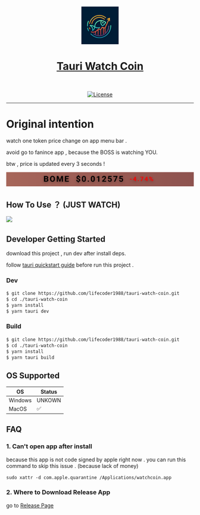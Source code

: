 <p align="center">
  <a href="https://nextui.org">
      <img width="20%" src="https://raw.githubusercontent.com/lifecoder1988/tauri-watch-coin/main/src-tauri/icons/128x128%402x.png" alt="watch-coin" />
      <h1 align="center">Tauri Watch Coin</h1>
  </a>
</p>
</br>
<p align="center">
  <a href="https://github.com/lifecoder1988/tauri-watch-coin/blob/main/LICENSE">
    <img src="https://img.shields.io/github/license/lifecoder1988/tauri-watch-coin" alt="License">
  </a>

</p>

---

# Original intention

watch one token price change on app menu bar .

avoid go to fanince app , because the BOSS is watching YOU.

btw , price is updated every 3 seconds !

![TO THE MOON!!!](public/barview.png)

## How To Use ？ (JUST WATCH)

[![](https://i.ytimg.com/vi/MpTIEvQGSZU/hqdefault.jpg)](https://www.youtube.com/watch?v=MpTIEvQGSZU)

## Developer Getting Started

download this project , run dev after install deps.

follow [tauri quickstart guide](https://tauri.app/zh-cn/v1/guides/getting-started/prerequisites) before run this project .

### Dev

```
$ git clone https://github.com/lifecoder1988/tauri-watch-coin.git
$ cd ./tauri-watch-coin
$ yarn install
$ yarn tauri dev

```

### Build

```
$ git clone https://github.com/lifecoder1988/tauri-watch-coin.git
$ cd ./tauri-watch-coin
$ yarn install
$ yarn tauri build

```

## OS Supported

| OS      | Status             |
| ------- | ------------------ |
| Windows | UNKOWN             |
| MacOS   | :white_check_mark: |

## FAQ

### 1. Can't open app after install

because this app is not code signed by apple right now . you can run this command to skip this issue . (because lack of money)

```
sudo xattr -d com.apple.quarantine /Applications/watchcoin.app
```

### 2. Where to Download Release App

go to [Release Page](https://github.com/lifecoder1988/tauri-watch-coin/releases)
